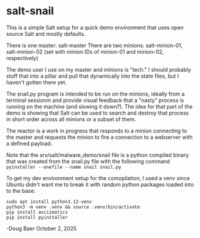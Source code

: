 # salt-snail

This is a simple Salt setup for a quick demo environment that uses open source Salt and mostly defaults. 

There is one master: salt-master
There are two minions: salt-minion-01, salt-minion-02 (set with minion IDs of minion-01 and minion-02, respectively)

The demo user I use on my master and minions is "tech." 
I should probably stuff that into a pillar and pull that dynamically into the state files, but I haven't gotten there yet.

The snail.py program is intended to be run on the minions, ideally from a terminal sessionm and provide visual feedback that a "nasty" process is running on the machine (and slowing it down?). The idea for that part of the demo is showing that Salt can be used to search and destroy that process in short order across all minions or a subset of them. 

The reactor is a work in progress that responds to a minion connecting to the master and requests the minion to fire a connection to a webserver with a defined payload.

Note that the srv/salt/malware_demo/snail file is a python compiled binary that was created from the snail.py file with the following command
`pyinstaller --onefile --name snail snail.py`

To get my dev environment setup for the comopilation, I used a venv since Ubuntu didn't want me to break it with random python packages loaded into to the base:
```
sudo apt install python3.12-venv
python3 -m venv .venv && source .venv/bin/activate
pip install asciimatics
pip install pyinstaller
```

-Doug Baer October 2, 2025